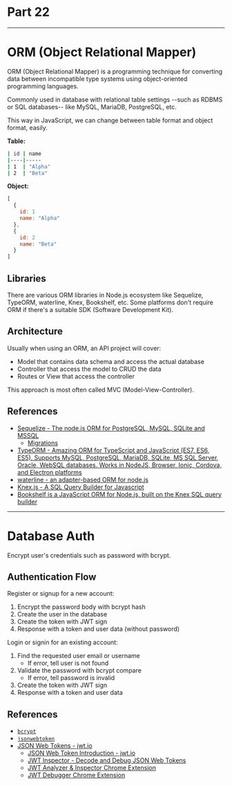 # Part 22

---

# ORM (Object Relational Mapper)

ORM (Object Relational Mapper) is a programming technique for converting data between incompatible type systems using object-oriented programming languages.

Commonly used in database with relational table settings --such as RDBMS or SQL databases-- like MySQL, MariaDB, PostgreSQL, etc.

This way in JavaScript, we can change between table format and object format, easily.

**Table:**

```sh
| id | name
|----|-----
| 1  | "Alpha"
| 2  | "Beta"
```

**Object:**

```js
[
  {
    id: 1
    name: "Alpha"
  },
  {
    id: 2
    name: "Beta"
  }
]
```

## Libraries

There are various ORM libraries in Node.js ecosystem like Sequelize, TypeORM, waterline, Knex, Bookshelf, etc. Some platforms don't require ORM if there's a suitable SDK (Software Development Kit).

## Architecture

Usually when using an ORM, an API project will cover:

* Model that contains data schema and access the actual database
* Controller that access the model to CRUD the data
* Routes or View that access the controller

This approach is most often called MVC (Model-View-Controller).

## References

* [Sequelize - The node.js ORM for PostgreSQL, MySQL, SQLite and MSSQL](http://docs.sequelizejs.com)
  * [Migrations](http://docs.sequelizejs.com/manual/tutorial/migrations.html)
* [TypeORM - Amazing ORM for TypeScript and JavaScript (ES7, ES6, ES5). Supports MySQL, PostgreSQL, MariaDB, SQLite, MS SQL Server, Oracle, WebSQL databases. Works in NodeJS, Browser, Ionic, Cordova, and Electron platforms](http://typeorm.io)
* [waterline - an adapter-based ORM for node.js](http://waterlinejs.org)
* [Knex.js - A SQL Query Builder for Javascript](http://knexjs.org)
* [Bookshelf is a JavaScript ORM for Node.js, built on the Knex SQL query builder](http://bookshelfjs.org)

---

# Database Auth

Encrypt user's credentials such as password with bcrypt.

## Authentication Flow

Register or signup for a new account:

1.  Encrypt the password body with bcrypt hash
2.  Create the user in the database
3.  Create the token with JWT sign
4.  Response with a token and user data (without password)

Login or signin for an existing account:

1.  Find the requested user email or username
    * If error, tell user is not found
2.  Validate the password with bcrypt compare
    * If error, tell password is invalid
3.  Create the token with JWT sign
4.  Response with a token and user data

## References

* [`bcrypt`](https://www.npmjs.com/package/bcrypt)
* [`jsonwebtoken`](https://www.npmjs.com/package/jsonwebtoken)
* [JSON Web Tokens - jwt.io](https://jwt.io)
  * [JSON Web Token Introduction - jwt.io](https://jwt.io/introduction)
  * [JWT Inspector - Decode and Debug JSON Web Tokens](https://jwtinspector.io)
  * [JWT Analyzer & Inspector Chrome Extension](https://chrome.google.com/webstore/detail/jwt-analyzer-inspector/henclmbnehmcpbjgipaajbggekefngob?hl=en)
  * [JWT Debugger Chrome Extension](https://chrome.google.com/webstore/detail/jwt-debugger/ppmmlchacdbknfphdeafcbmklcghghmd?hl=en)
